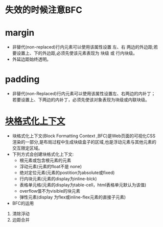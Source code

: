  # 失效的时候注意BFC
 # margin
 * 非替代(non-replaced)行内元素可以使用该属性设置 左、右 两边的外边距;若要设置上、下的外边距,必须先使该元素表现为 块级 或 行内块级。
 * 外延边距始终透明。
 # padding   
 * 非替代(non-Replaced)行内元素可以使用该属性设置左、右两边的内补丁；若要设置上、下两边的内补丁，必须先使该对象表现为块级或内联块级。

 # [块格式化上下文](https://developer.mozilla.org/zh-CN/docs/Web/Guide/CSS/Block_formatting_context)
* 块格式化上下文(Block Formatting Context ,BFC)是Web页面的可视化CSS渲染的一部分,是布局过程中生成块级盒子的区域,也是浮动元素与其他元素的交互限定区域。
* 下列方式会创建块格式化上下文:
    * 根元素或包含根元素的元素
    * 浮动元素(元素的float不是 none)
    * 绝对定位元素(元素的postition为absolute或fixed)
    * 行内块元素(元素的display为inline-blck)
    * 表格单元格(元素的display为table-cell，html表格单元默认为该值)
    * overflow值不为visible的块元素
    * 弹性元素(display 为flex或inline-flex元素的直接子元素)
* BFC的运用
1. 清除浮动
2. 边距合并